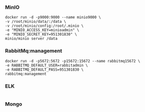 ### MinIO

```shell
docker run -d -p9000:9000 --name minio9000 \
-v /root/minio/data/:/data \
-v /root/minio/config:/root/.minio \
-e "MINIO_ACCESS_KEY=minioadmin" \
-e "MINIO_SECRET_KEY=951301830" \
minio/minio server /data
```

### RabbitMq:management

```shell
docker run -d -p5672:5672 -p15672:15672 --name rabbitmq15672 \
-e RABBITMQ_DEFAULT_USER=rabbitadmin \
-e RABBITMQ_DEFAULT_PASS=951301830 \
rabbitmq:management
```

### ELK

```shell

```

### Mongo

```shell

```

